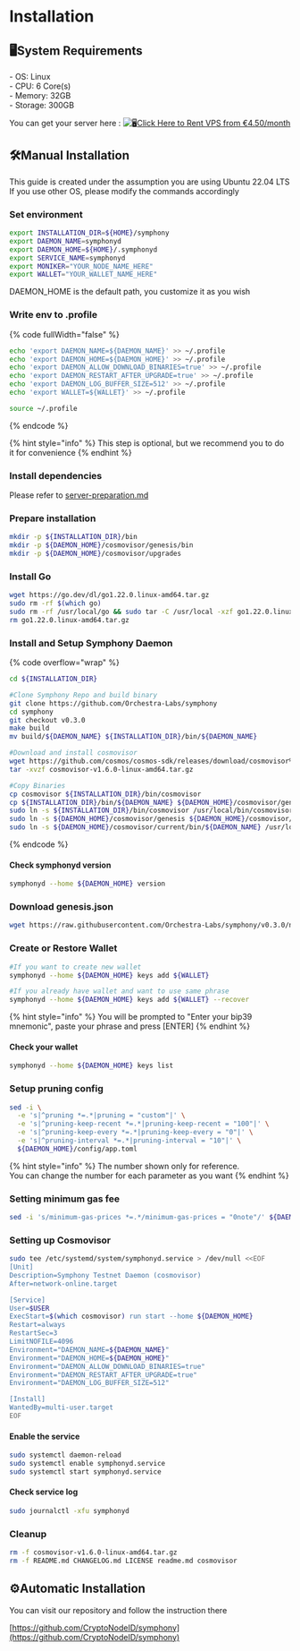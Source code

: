 # Installation

## 🖥️System Requirements

\- OS: Linux\
\- CPU: 6 Core(s)\
\- Memory: 32GB\
\- Storage: 300GB

You can get your server here : ![🖥](https://web.telegram.org/a/blank.8dd283bceccca95a48d8.png)[Click Here to Rent VPS from €4.50/month](https://www.dpbolvw.net/bi103shqnhp465665C69E46ABE79DB?sid=CNID-R)

## 🛠️Manual Installation <a href="#install-binary" id="install-binary"></a>

This guide is created under the assumption you are using Ubuntu 22.04 LTS\
If you use other OS, please modify the commands accordingly

### Set environment

```sh
export INSTALLATION_DIR=${HOME}/symphony
export DAEMON_NAME=symphonyd
export DAEMON_HOME=${HOME}/.symphonyd
export SERVICE_NAME=symphonyd
export MONIKER="YOUR_NODE_NAME_HERE"
export WALLET="YOUR_WALLET_NAME_HERE"
```

DAEMON\_HOME is the default path, you customize it as you wish

### Write env to .profile

{% code fullWidth="false" %}
```bash
echo 'export DAEMON_NAME=${DAEMON_NAME}' >> ~/.profile
echo 'export DAEMON_HOME=${DAEMON_HOME}' >> ~/.profile
echo 'export DAEMON_ALLOW_DOWNLOAD_BINARIES=true' >> ~/.profile
echo 'export DAEMON_RESTART_AFTER_UPGRADE=true' >> ~/.profile
echo 'export DAEMON_LOG_BUFFER_SIZE=512' >> ~/.profile
echo 'export WALLET=${WALLET}' >> ~/.profile

source ~/.profile
```
{% endcode %}

{% hint style="info" %}
This step is optional, but we recommend you to do it for convenience
{% endhint %}

### Install dependencies

Please refer to [server-preparation.md](../../basics/server-preparation.md "mention")

### Prepare installation

```sh
mkdir -p ${INSTALLATION_DIR}/bin
mkdir -p ${DAEMON_HOME}/cosmovisor/genesis/bin
mkdir -p ${DAEMON_HOME}/cosmovisor/upgrades
```

### Install Go

```sh
wget https://go.dev/dl/go1.22.0.linux-amd64.tar.gz
sudo rm -rf $(which go)
sudo rm -rf /usr/local/go && sudo tar -C /usr/local -xzf go1.22.0.linux-amd64.tar.gz
rm go1.22.0.linux-amd64.tar.gz
```

### Install and Setup Symphony Daemon

{% code overflow="wrap" %}
```sh
cd ${INSTALLATION_DIR}

#Clone Symphony Repo and build binary
git clone https://github.com/Orchestra-Labs/symphony
cd symphony
git checkout v0.3.0
make build
mv build/${DAEMON_NAME} ${INSTALLATION_DIR}/bin/${DAEMON_NAME}

#Download and install cosmovisor
wget https://github.com/cosmos/cosmos-sdk/releases/download/cosmovisor%2Fv1.6.0/cosmovisor-v1.6.0-linux-amd64.tar.gz
tar -xvzf cosmovisor-v1.6.0-linux-amd64.tar.gz

#Copy Binaries
cp cosmovisor ${INSTALLATION_DIR}/bin/cosmovisor
cp ${INSTALLATION_DIR}/bin/${DAEMON_NAME} ${DAEMON_HOME}/cosmovisor/genesis/bin
sudo ln -s ${INSTALLATION_DIR}/bin/cosmovisor /usr/local/bin/cosmovisor -f
sudo ln -s ${DAEMON_HOME}/cosmovisor/genesis ${DAEMON_HOME}/cosmovisor/current -f
sudo ln -s ${DAEMON_HOME}/cosmovisor/current/bin/${DAEMON_NAME} /usr/local/bin/${DAEMON_NAME} -f
```
{% endcode %}

#### Check symphonyd version

```sh
symphonyd --home ${DAEMON_HOME} version
```

### Download genesis.json

```sh
wget https://raw.githubusercontent.com/Orchestra-Labs/symphony/v0.3.0/networks/symphony-testnet-3/genesis.json -O ${DAEMON_HOME}/config/genesis.json
```

### Create or Restore Wallet

```sh
#If you want to create new wallet
symphonyd --home ${DAEMON_HOME} keys add ${WALLET}
```

```sh
#If you already have wallet and want to use same phrase
symphonyd --home ${DAEMON_HOME} keys add ${WALLET} --recover
```

{% hint style="info" %}
You will be prompted to "Enter your bip39 mnemonic", paste your phrase and press \[ENTER]
{% endhint %}

#### Check your wallet

```sh
symphonyd --home ${DAEMON_HOME} keys list
```

### Setup pruning config

```sh
sed -i \
  -e 's|^pruning *=.*|pruning = "custom"|' \
  -e 's|^pruning-keep-recent *=.*|pruning-keep-recent = "100"|' \
  -e 's|^pruning-keep-every *=.*|pruning-keep-every = "0"|' \
  -e 's|^pruning-interval *=.*|pruning-interval = "10"|' \
  ${DAEMON_HOME}/config/app.toml
```

{% hint style="info" %}
The number shown only for reference. \
You can change the number for each parameter as you want
{% endhint %}

### Setting minimum gas fee

```sh
sed -i 's/minimum-gas-prices *=.*/minimum-gas-prices = "0note"/' ${DAEMON_HOME}/config/app.toml
```

### Setting up Cosmovisor

```bash
sudo tee /etc/systemd/system/symphonyd.service > /dev/null <<EOF  
[Unit]
Description=Symphony Testnet Daemon (cosmovisor)
After=network-online.target

[Service]
User=$USER
ExecStart=$(which cosmovisor) run start --home ${DAEMON_HOME}
Restart=always
RestartSec=3
LimitNOFILE=4096
Environment="DAEMON_NAME=${DAEMON_NAME}"
Environment="DAEMON_HOME=${DAEMON_HOME}"
Environment="DAEMON_ALLOW_DOWNLOAD_BINARIES=true"
Environment="DAEMON_RESTART_AFTER_UPGRADE=true"
Environment="DAEMON_LOG_BUFFER_SIZE=512"

[Install]
WantedBy=multi-user.target
EOF
```

#### Enable the service

```bash
sudo systemctl daemon-reload
sudo systemctl enable symphonyd.service
sudo systemctl start symphonyd.service
```

#### Check service log

```bash
sudo journalctl -xfu symphonyd
```

### Cleanup

```bash
rm -f cosmovisor-v1.6.0-linux-amd64.tar.gz
rm -f README.md CHANGELOG.md LICENSE readme.md cosmovisor
```

## ⚙️Automatic Installation

You can visit our repository and follow the instruction there

[https://github.com/CryptoNodeID/symphony](https://github.com/CryptoNodeID/symphony)
